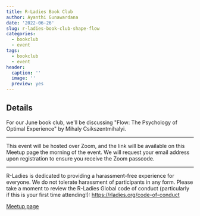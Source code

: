 ```yaml
---
title: R-Ladies Book Club
author: Ayanthi Gunawardana
date: '2022-06-26'
slug: r-ladies-book-club-shape-flow
categories:
  - bookclub
  - event
tags:
  - bookclub
  - event
header:
  caption: ''
  image: ''
  preview: yes
---
```


## Details

For our June book club, we'll be discussing "Flow: The Psychology of Optimal Experience" by Mihaly Csikszentmihalyi.

---

This event will be hosted over Zoom, and the link will be available on this Meetup page the morning of the event. We will request your email address upon registration to ensure you receive the Zoom passcode.

---

R-Ladies is dedicated to providing a harassment-free experience for everyone. We do not tolerate harassment of participants in any form. Please take a moment to review the R-Ladies Global code of conduct (particularly if this is your first time attending!): https://rladies.org/code-of-conduct

[Meetup page](https://www.meetup.com/rladies-newyork/events/285964126/)